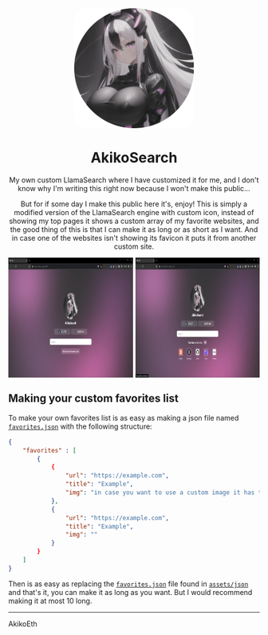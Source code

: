 <div align="center">
<img src="./assets/gif/akikoeth1.png" style="width: 240px; height: 240px; border-radius: 10%;">

# AkikoSearch

My own custom LlamaSearch where I have customized it for me, and I don't know why I'm writing this right now because I won't make this public...

But for if some day I make this public here it's, enjoy! This is simply a modified version of the LlamaSearch engine with custom icon, instead of showing my top pages it shows a custom array of my favorite websites, and the good thing of this is that I can make it as long or as short as I want. And in case one of the websites isn't showing its favicon it puts it from another custom site.

<div style="display: grid;
  grid-template-columns: 1fr 1fr;
  grid-gap: 5px;">
<img src="./assets/screenshots/screenshot2.png" style="height: 240px"><img src="./assets/screenshots/screenshot1.png" style="height: 240px"></div>
</div>

## Making your custom favorites list

To make your own favorites list is as easy as making a json file named [`favorites.json`](./assets/json/favorites.json) with the following structure:

```json
{
    "favorites" : [
        {
            {
                "url": "https://example.com",
                "title": "Example",
                "img": "in case you want to use a custom image it has to be an url"
            },
            {
                "url": "https://example.com",
                "title": "Example",
                "img": ""
            }
        }
    ]
}
```

Then is as easy as replacing the [`favorites.json`](./assets/json/favorites.json) file found in [`assets/json`](./assets/json) and that's it, you can make it as long as you want. But I would recommend making it at most 10 long.

---

AkikoEth
